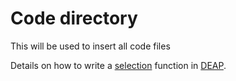 # Code directory

This will be used to insert all code files

Details on how to write a [selection](Selection.md) function in [DEAP](http://deap.readthedocs.io/en/master/index.html).



